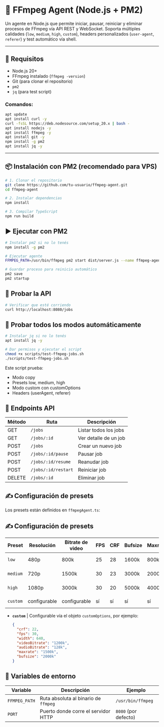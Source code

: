 # 🧪 FFmpeg Agent (Node.js + PM2)

Un agente en Node.js que permite iniciar, pausar, reiniciar y eliminar procesos de FFmpeg vía API REST y WebSocket. Soporta múltiples calidades (`low`, `medium`, `high`, `custom`), headers personalizados (`user-agent`, `referer`) y test automático vía shell.

---

## 🚀 Requisitos

- Node.js 20+
- FFmpeg instalado (`ffmpeg -version`)
- Git (para clonar el repositorio)
- `pm2` 
- `jq` (para test script)

### Comandos:
```bash
apt update
apt install curl -y
curl -fsSL https://deb.nodesource.com/setup_20.x | bash -
apt install nodejs -y
apt install ffmpeg -y
apt install git -y
npm install -g pm2
apt install jq -y
```

---

## 📦 Instalación con PM2 (recomendado para VPS)

```bash
# 1. Clonar el repositorio
git clone https://github.com/tu-usuario/ffmpeg-agent.git
cd ffmpeg-agent

# 2. Instalar dependencias
npm install

# 3. Compilar TypeScript
npm run build
```

## ▶️ Ejecutar con PM2
```bash
# Instalar pm2 si no lo tenés
npm install -g pm2

# Ejecutar agente
FFMPEG_PATH=/usr/bin/ffmpeg pm2 start dist/server.js --name ffmpeg-agent

# Guardar proceso para reinicio automático
pm2 save
pm2 startup
```

## 🧪 Probar la API

```bash
# Verificar que esté corriendo
curl http://localhost:8080/jobs
```

## 🔁 Probar todos los modos automáticamente

```bash
# Instalar jq si no lo tenés
apt install jq -y

# Dar permisos y ejecutar el script
chmod +x scripts/test-ffmpeg-jobs.sh
./scripts/test-ffmpeg-jobs.sh
```

Este script prueba:
* Modo copy
* Presets low, medium, high
* Modo custom con customOptions
* Headers (userAgent, referer)


## 📡 Endpoints API

| Método | Ruta                | Descripción           |
| ------ | ------------------- | --------------------- |
| GET    | `/jobs`             | Listar todos los jobs |
| GET    | `/jobs/:id`         | Ver detalle de un job |
| POST   | `/jobs`             | Crear un nuevo job    |
| POST   | `/jobs/:id/pause`   | Pausar job            |
| POST   | `/jobs/:id/resume`  | Reanudar job          |
| POST   | `/jobs/:id/restart` | Reiniciar job         |
| DELETE | `/jobs/:id`         | Eliminar job          |

## ✍️ Configuración de presets

Los presets están definidos en `ffmpegAgent.ts`:

## ✍️ Configuración de presets

| Preset   | Resolución | Bitrate de video | FPS  | CRF | Bufsize | Maxrate | Audio Bitrate | Observaciones                  |
|----------|------------|------------------|------|-----|---------|---------|----------------|-------------------------------|
| `low`    | 480p       | 800k             | 25   | 28  | 1600k   | 800k    | 96k            | Escala y codifica             |
| `medium` | 720p       | 1500k            | 30   | 23  | 3000k   | 2000k   | 128k           | Para calidad media            |
| `high`   | 1080p      | 3000k            | 30   | 20  | 5000k   | 4000k   | 192k           | Para calidad alta             |
| `custom` | configurable | configurable   | sí   | sí  | sí      | sí      | sí             | Definido por `customOptions`  |


- **`custom`**  | Configurable vía el objeto `customOptions`, por ejemplo:

  ```json
  {
    "crf": 22,
    "fps": 30,
    "width": 640,
    "videoBitrate": "1200k",
    "audioBitrate": "128k",
    "maxrate": "1500k",
    "bufsize": "2000k"
  }
   ```

## 🔐 Variables de entorno

| Variable      | Descripción                          | Ejemplo              |
| ------------- | ------------------------------------ | -------------------- |
| `FFMPEG_PATH` | Ruta absoluta al binario de `ffmpeg` | `/usr/bin/ffmpeg`    |
| `PORT`        | Puerto donde corre el servidor HTTP  | `8080` (por defecto) |
